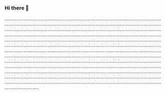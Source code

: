 ### Hi there 👋

.......................................................................................................................................................................................................................................................................................................................................................................................................................................................................................................................................................................................................................................................................................................................................................................................................................................................................................................................................................................................................................................................................................................................................................................................................................................................................................................................................................................................................................................................................................................................................................................................................................................................................................................